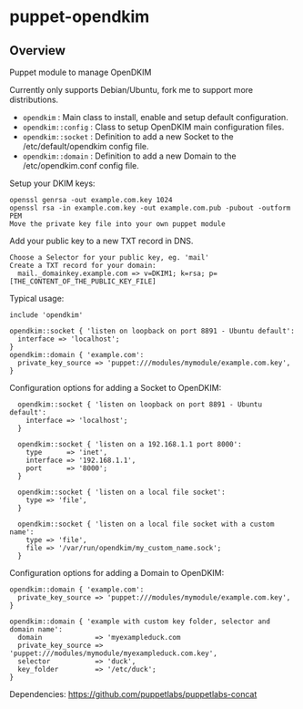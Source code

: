 # puppet-opendkim

## Overview

Puppet module to manage OpenDKIM

Currently only supports Debian/Ubuntu, fork me to support more distributions.

* `opendkim` : Main class to install, enable and setup default configuration.
* `opendkim::config` : Class to setup OpenDKIM main configuration files.
* `opendkim::socket` : Definition to add a new Socket to the /etc/default/opendkim config file.
* `opendkim::domain` : Definition to add a new Domain to the /etc/opendkim.conf config file.

Setup your DKIM keys:

    openssl genrsa -out example.com.key 1024
    openssl rsa -in example.com.key -out example.com.pub -pubout -outform PEM
    Move the private key file into your own puppet module

Add your public key to a new TXT record in DNS.

    Choose a Selector for your public key, eg. 'mail'
    Create a TXT record for your domain:
      mail._domainkey.example.com => v=DKIM1; k=rsa; p=[THE_CONTENT_OF_THE_PUBLIC_KEY_FILE]

Typical usage:

    include 'opendkim'

    opendkim::socket { 'listen on loopback on port 8891 - Ubuntu default':
      interface => 'localhost';
    }
    opendkim::domain { 'example.com':
      private_key_source => 'puppet:///modules/mymodule/example.com.key',
    }

Configuration options for adding a Socket to OpenDKIM:

      opendkim::socket { 'listen on loopback on port 8891 - Ubuntu default':
        interface => 'localhost';
      }

      opendkim::socket { 'listen on a 192.168.1.1 port 8000':
        type      => 'inet',
        interface => '192.168.1.1',
        port      => '8000';
      }

      opendkim::socket { 'listen on a local file socket':
        type => 'file',
      }

      opendkim::socket { 'listen on a local file socket with a custom name':
        type => 'file',
        file => '/var/run/opendkim/my_custom_name.sock';
      }

Configuration options for adding a Domain to OpenDKIM:

    opendkim::domain { 'example.com':
      private_key_source => 'puppet:///modules/mymodule/example.com.key',
    }

    opendkim::domain { 'example with custom key folder, selector and domain name':
      domain             => 'myexampleduck.com
      private_key_source => 'puppet:///modules/mymodule/myexampleduck.com.key',
      selector           => 'duck',
      key_folder         => '/etc/duck';
    }

Dependencies:
https://github.com/puppetlabs/puppetlabs-concat



